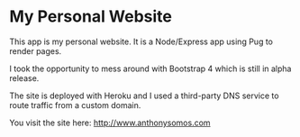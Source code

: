 # My Personal Website
This app is my personal website. It is a Node/Express app using Pug to render pages.

I took the opportunity to mess around with Bootstrap 4 which is still in alpha release.

The site is deployed with Heroku and I used a third-party DNS service to route traffic from a custom domain. 

You visit the site here: http://www.anthonysomos.com
